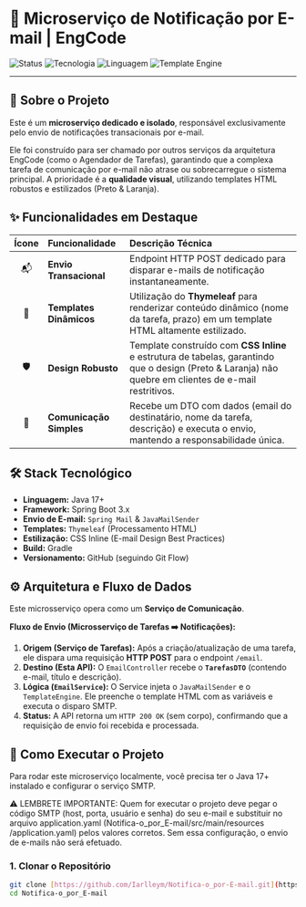 # 📧 Microserviço de Notificação por E-mail | EngCode

![Status](https://img.shields.io/badge/Status-Conclu%C3%ADdo-brightgreen?style=for-the-badge)
![Tecnologia](https://img.shields.io/badge/Spring%20Boot-3.x-blue?style=for-the-badge&logo=springboot)
![Linguagem](https://img.shields.io/badge/Java-17+-orange?style=for-the-badge&logo=java)
![Template Engine](https://img.shields.io/badge/Thymeleaf-Elegante-005F0F?style=for-the-badge&logo=thymeleaf)

---

## 🎯 Sobre o Projeto

Este é um **microserviço dedicado e isolado**, responsável exclusivamente pelo envio de notificações transacionais por e-mail.

Ele foi construído para ser chamado por outros serviços da arquitetura EngCode (como o Agendador de Tarefas), garantindo que a complexa tarefa de comunicação por e-mail não atrase ou sobrecarregue o sistema principal. A prioridade é a **qualidade visual**, utilizando templates HTML robustos e estilizados (Preto & Laranja).

## ✨ Funcionalidades em Destaque

| Ícone | Funcionalidade | Descrição Técnica |
| :---: | :--- | :--- |
| 📬 | **Envio Transacional** | Endpoint HTTP POST dedicado para disparar e-mails de notificação instantaneamente. |
| 🎨 | **Templates Dinâmicos** | Utilização do **Thymeleaf** para renderizar conteúdo dinâmico (nome da tarefa, prazo) em um template HTML altamente estilizado. |
| 🛡️ | **Design Robusto** | Template construído com **CSS Inline** e estrutura de tabelas, garantindo que o design (Preto & Laranja) não quebre em clientes de e-mail restritivos. |
| 🔗 | **Comunicação Simples** | Recebe um DTO com dados (email do destinatário, nome da tarefa, descrição) e executa o envio, mantendo a responsabilidade única. |

## 🛠️ Stack Tecnológico

* **Linguagem:** Java 17+
* **Framework:** Spring Boot 3.x
* **Envio de E-mail:** `Spring Mail` & `JavaMailSender`
* **Templates:** `Thymeleaf` (Processamento HTML)
* **Estilização:** CSS Inline (E-mail Design Best Practices)
* **Build:** Gradle
* **Versionamento:** GitHub (seguindo Git Flow)

## ⚙️ Arquitetura e Fluxo de Dados

Este microsserviço opera como um **Serviço de Comunicação**.

**Fluxo de Envio (Microsserviço de Tarefas ➡️ Notificações):**

1.  **Origem (Serviço de Tarefas):** Após a criação/atualização de uma tarefa, ele dispara uma requisição **HTTP POST** para o endpoint `/email`.
2.  **Destino (Esta API):** O `EmailController` recebe o **`TarefasDTO`** (contendo e-mail, título e descrição).
3.  **Lógica (`EmailService`):** O Service injeta o `JavaMailSender` e o `TemplateEngine`. Ele preenche o template HTML com as variáveis e executa o disparo SMTP.
4.  **Status:** A API retorna um `HTTP 200 OK` (sem corpo), confirmando que a requisição de envio foi recebida e processada.

## 🚀 Como Executar o Projeto

Para rodar este microserviço localmente, você precisa ter o Java 17+ instalado e configurar o serviço SMTP.

⚠️ LEMBRETE IMPORTANTE: Quem for executar o projeto deve pegar o código SMTP (host, porta, usuário e senha) do seu e-mail e substituir no arquivo application.yaml (Notifica-o_por_E-mail/src/main/resources
/application.yaml) pelos valores corretos. Sem essa configuração, o envio de e-mails não será efetuado.


### 1. Clonar o Repositório

```bash
git clone [https://github.com/Iarlleym/Notifica-o_por-E-mail.git](https://github.com/Iarlleym/Notifica-o_por-E-mail.git)
cd Notifica-o_por_E-mail
